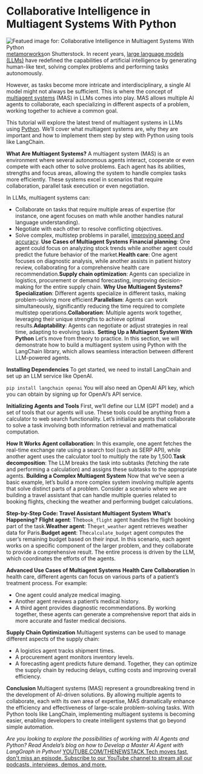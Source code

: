 # Collaborative Intelligence in Multiagent Systems With Python
![Featued image for: Collaborative Intelligence in Multiagent Systems With Python](https://cdn.thenewstack.io/media/2024/10/f76df61f-transportation-1024x576.jpg)
[metamorworks](https://www.shutterstock.com/g/chombosan)on Shutterstock.
In recent years, [large language models (LLMs)](https://roadmap.sh/guides/introduction-to-llms) have redefined the capabilities of artificial intelligence by generating human-like text, solving complex problems and performing tasks autonomously.

However, as tasks become more intricate and interdisciplinary, a single AI model might not always be sufficient. This is where the concept of [multiagent systems](https://thenewstack.io/genai-multi-agent-systems-a-secret-weapon-for-tech-teams/) (MAS) in LLMs comes into play. MAS allows multiple AI agents to collaborate, each specializing in different aspects of a problem, working together to achieve a common goal.

This tutorial will explore the latest trend of multiagent systems in LLMs using [Python](https://thenewstack.io/what-is-python/). We’ll cover what multiagent systems are, why they are important and how to implement them step by step with Python using tools like LangChain.

**What Are Multiagent Systems?**
A multiagent system (MAS) is an environment where several autonomous agents interact, cooperate or even compete with each other to solve problems. Each agent has its abilities, strengths and focus areas, allowing the system to handle complex tasks more efficiently. These systems excel in scenarios that require collaboration, parallel task execution or even negotiation.

In LLMs, multiagent systems can:

- Collaborate on tasks that require multiple areas of expertise (for instance, one agent focuses on math while another handles natural language understanding).
- Negotiate with each other to resolve conflicting objectives.
- Solve complex, multistep problems in parallel,
[improving speed and accuracy](https://thenewstack.io/accuracy-improves-when-large-language-models-collaborate/).
**Use Cases of Multiagent Systems**
**Financial planning**: One agent could focus on analyzing stock trends while another agent could predict the future behavior of the market.**Health care**: One agent focuses on diagnostic analysis, while another assists in patient history review, collaborating for a comprehensive health care recommendation.**Supply chain optimization**: Agents can specialize in logistics, procurement or demand forecasting, improving decision-making for the entire supply chain.
**Why Use Multiagent Systems?**
**Specialization**: Different agents specialize in different tasks, making problem-solving more efficient.**Parallelism**: Agents can work simultaneously, significantly reducing the time required to complete multistep operations.**Collaboration**: Multiple agents work together, leveraging their unique strengths to achieve optimal results.**Adaptability**: Agents can negotiate or adjust strategies in real time, adapting to evolving tasks.
**Setting Up a Multiagent System With Python**
Let’s move from theory to practice. In this section, we will demonstrate how to build a multiagent system using Python with the LangChain library, which allows seamless interaction between different LLM-powered agents.

**Installing Dependencies**
To get started, we need to install LangChain and set up an LLM service like OpenAI.

`pip install langchain openai`
You will also need an OpenAI API key, which you can obtain by signing up for OpenAI’s API service.

**Initializing Agents and Tools**
First, we’ll define our LLM (GPT model) and a set of tools that our agents will use. These tools could be anything from a calculator to web search functionality. Let’s initialize agents that collaborate to solve a task involving both information retrieval and mathematical computation.

**How It Works**
**Agent collaboration**: In this example, one agent fetches the real-time exchange rate using a search tool (such as SERP API), while another agent uses the calculator tool to multiply the rate by 1,500.**Task decomposition**: The LLM breaks the task into subtasks (fetching the rate and performing a calculation) and assigns these subtasks to the appropriate agents.
**Building a Complex Multiagent System**
Now that we’ve seen a basic example, let’s build a more complex system involving multiple agents that solve distinct parts of a problem. Consider a scenario where we are building a travel assistant that can handle multiple queries related to booking flights, checking the weather and performing budget calculations.

**Step-by-Step Code: Travel Assistant Multiagent System**
**What’s Happening?**
**Flight agent**: The`book_flight`
agent handles the flight booking part of the task.**Weather agent**: The`get_weather`
agent retrieves weather data for Paris.**Budget agent**: The`calculate_budget`
agent computes the user’s remaining budget based on their input.
In this scenario, each agent works on a specific component of the larger problem, and they collaborate to provide a comprehensive result. The entire process is driven by the LLM, which coordinates the efforts of the agents.

**Advanced Use Cases of Multiagent Systems**
**Health Care Collaboration**
In health care, different agents can focus on various parts of a patient’s treatment process. For example:

- One agent could analyze medical imaging.
- Another agent reviews a patient’s medical history.
- A third agent provides diagnostic recommendations.
By working together, these agents can generate a comprehensive report that aids in more accurate and faster medical decisions.

**Supply Chain Optimization**
Multiagent systems can be used to manage different aspects of the supply chain:

- A logistics agent tracks shipment times.
- A procurement agent monitors inventory levels.
- A forecasting agent predicts future demand.
Together, they can optimize the supply chain by reducing delays, cutting costs and improving overall efficiency.

**Conclusion**
Multiagent systems (MAS) represent a groundbreaking trend in the development of AI-driven solutions. By allowing multiple agents to collaborate, each with its own area of expertise, MAS dramatically enhance the efficiency and effectiveness of large-scale problem-solving tasks. With Python tools like LangChain, implementing multiagent systems is becoming easier, enabling developers to create intelligent systems that go beyond simple automation.

*Are you looking to explore the possibilities of working with AI Agents and Python? Read Andela’s blog on how to Develop a Master AI Agent with LangGraph in Python!*
[
YOUTUBE.COM/THENEWSTACK
Tech moves fast, don't miss an episode. Subscribe to our YouTube
channel to stream all our podcasts, interviews, demos, and more.
](https://youtube.com/thenewstack?sub_confirmation=1)